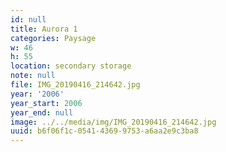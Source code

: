 ```yaml
---
id: null
title: Aurora 1
categories: Paysage
w: 46
h: 55
location: secondary storage
note: null
file: IMG_20190416_214642.jpg
year: '2006'
year_start: 2006
year_end: null
image: ../../media/img/IMG_20190416_214642.jpg
uuid: b6f06f1c-0541-4369-9753-a6aa2e9c3ba8
---
```


